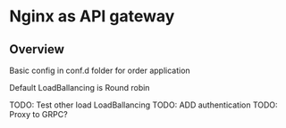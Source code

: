 # Nginx as API gateway

## Overview
Basic config in conf.d folder for order application

Default LoadBallancing is Round robin

TODO: Test other load LoadBallancing
TODO: ADD authentication
TODO: Proxy to GRPC?
